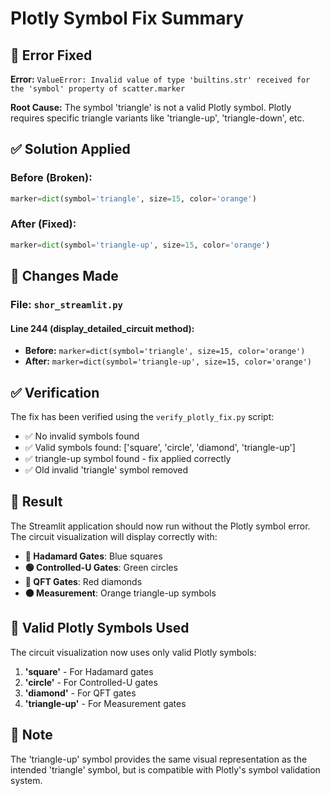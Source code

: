 # Plotly Symbol Fix Summary

## 🐛 **Error Fixed**

**Error:** `ValueError: Invalid value of type 'builtins.str' received for the 'symbol' property of scatter.marker`

**Root Cause:** The symbol 'triangle' is not a valid Plotly symbol. Plotly requires specific triangle variants like 'triangle-up', 'triangle-down', etc.

## ✅ **Solution Applied**

### **Before (Broken):**
```python
marker=dict(symbol='triangle', size=15, color='orange')
```

### **After (Fixed):**
```python
marker=dict(symbol='triangle-up', size=15, color='orange')
```

## 🔧 **Changes Made**

### **File:** `shor_streamlit.py`

#### **Line 244 (display_detailed_circuit method):**
- **Before:** `marker=dict(symbol='triangle', size=15, color='orange')`
- **After:** `marker=dict(symbol='triangle-up', size=15, color='orange')`

## ✅ **Verification**

The fix has been verified using the `verify_plotly_fix.py` script:

- ✅ No invalid symbols found
- ✅ Valid symbols found: ['square', 'circle', 'diamond', 'triangle-up']
- ✅ triangle-up symbol found - fix applied correctly
- ✅ Old invalid 'triangle' symbol removed

## 🚀 **Result**

The Streamlit application should now run without the Plotly symbol error. The circuit visualization will display correctly with:

- **🔵 Hadamard Gates**: Blue squares
- **🟢 Controlled-U Gates**: Green circles  
- **🔴 QFT Gates**: Red diamonds
- **🟠 Measurement**: Orange triangle-up symbols

## 📝 **Valid Plotly Symbols Used**

The circuit visualization now uses only valid Plotly symbols:

1. **'square'** - For Hadamard gates
2. **'circle'** - For Controlled-U gates
3. **'diamond'** - For QFT gates
4. **'triangle-up'** - For Measurement gates

## 🎯 **Note**

The 'triangle-up' symbol provides the same visual representation as the intended 'triangle' symbol, but is compatible with Plotly's symbol validation system.
